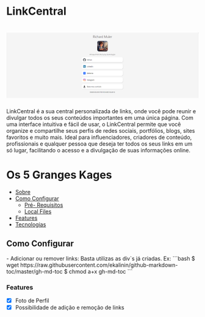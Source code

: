 <h1> LinkCentral </h1>
<h1 align="center">
  <img alt="NextLevelWeek" title="#NextLevelWeek" src="./assets/Captura de tela 2024-07-30 180302.png"/>
</h1>
 <a id="sobre"></a>
 <p> LinkCentral é a sua central personalizada de links, onde você pode reunir e divulgar todos os seus conteúdos importantes em uma única página. Com uma interface intuitiva e fácil de usar, o LinkCentral permite que você organize e compartilhe seus perfis de redes sociais, portfólios, blogs, sites favoritos e muito mais. Ideal para influenciadores, criadores de conteúdo, profissionais e qualquer pessoa que deseja ter todos os seus links em um só lugar, facilitando o acesso e a divulgação de suas informações online. </p>

<a name="ancora"></a>
# Os 5 Granges Kages
- [Sobre](#sobre)
- [Como Configurar](#como-configurar)
  - [Pré- Requisitos](#pre-requisitos)
  - [Local Files](#local-files)
- [Features](#features)
- [Tecnologias](#tecnologias)

<a id="como-configurar"></a>
<h2>Como Configurar</h2>
- Adicionar ou remover links: Basta utilizas as div`s já criadas. 
Ex:  
```bash
$ wget https://raw.githubusercontent.com/ekalinin/github-markdown-toc/master/gh-md-toc
$ chmod a+x gh-md-toc
```
<a id="features"></a>
<h3>Features</h3>

- [X] Foto de Perfil
- [X] Possibilidade de adição e remoção de links
